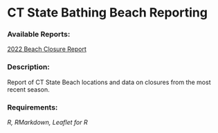 # CT State Bathing Beach Reporting

### Available Reports:

[2022 Beach Closure Report](https://ctdeepwatermonitoring/beachReport/)

### Description:

Report of CT State Beach locations and data on closures from the most recent season.

### Requirements:

*R, RMarkdown, Leaflet for R*

